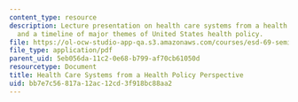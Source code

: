 ```yaml
---
content_type: resource
description: Lecture presentation on health care systems from a health policy perspective
  and a timeline of major themes of United States health policy.
file: https://ol-ocw-studio-app-qa.s3.amazonaws.com/courses/esd-69-seminar-on-health-care-systems-innovation-fall-2010/bb7e7c56817a12ac12cd3f918bc88aa2_MITESD_69F10_lecture2.pdf
file_type: application/pdf
parent_uid: 5eb056da-11c2-0e68-b799-af70cb61050d
resourcetype: Document
title: Health Care Systems from a Health Policy Perspective
uid: bb7e7c56-817a-12ac-12cd-3f918bc88aa2
---
```


